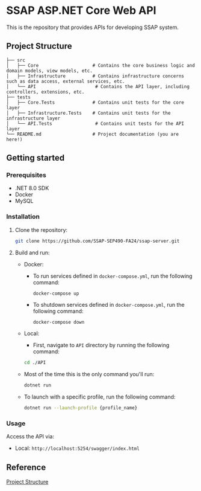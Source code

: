 # SSAP ASP.NET Core Web API

This is the repository that provides APIs for developing SSAP system.

## Project Structure

```
├── src
│   ├── Core                    # Contains the core business logic and domain models, view models, etc.
│   ├── Infrastructure          # Contains infrastructure concerns such as data access, external services, etc.
│   └── API                      # Contains the API layer, including controllers, extensions, etc.
├── tests
│   ├── Core.Tests              # Contains unit tests for the core layer
│   ├── Infrastructure.Tests    # Contains unit tests for the infrastructure layer
│   └── API.Tests                # Contains unit tests for the API layer
└── README.md                   # Project documentation (you are here!)
```

## Getting started

### Prerequisites

- .NET 8.0 SDK
- Docker
- MySQL

### Installation

1. Clone the repository:

   ```bash
   git clone https://github.com/SSAP-SEP490-FA24/ssap-server.git
   ```

2. Build and run:

   - Docker:

     - To run services defined in `docker-compose.yml`, run the following command:

       ```bash
       docker-compose up
       ```

     - To shutdown services defined in `docker-compose.yml`, run the following command:

       ```
       docker-compose down
       ```

   - Local:

     - First, navigate to `API` directory by running the following command:

     ```bash
     cd ./API
     ```

   - Most of the time this is the only command you'll run:

     ```bash
     dotnet run
     ```

   - To launch with a specific profile, run the following command:

     ```bash
     dotnet run --launch-profile {profile_name}
     ```

### Usage

Access the API via:

- Local: `http://localhost:5254/swagger/index.html`

## Reference

[Project Structure](https://binarybytez.com/understanding-clean-architecture/)

